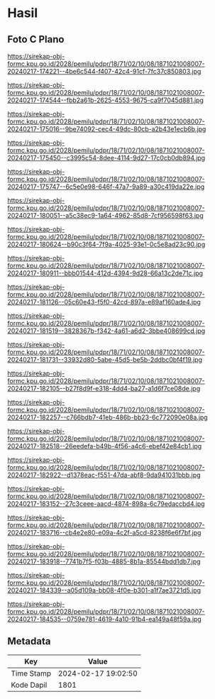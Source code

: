 # Hasil

## Foto C Plano

https://sirekap-obj-formc.kpu.go.id/2028/pemilu/pdpr/18/71/02/10/08/1871021008007-20240217-174221--4be6c544-f407-42c4-91cf-7fc37c850803.jpg

https://sirekap-obj-formc.kpu.go.id/2028/pemilu/pdpr/18/71/02/10/08/1871021008007-20240217-174544--fbb2a61b-2625-4553-9675-ca9f7045d881.jpg

https://sirekap-obj-formc.kpu.go.id/2028/pemilu/pdpr/18/71/02/10/08/1871021008007-20240217-175016--9be74092-cec4-49dc-80cb-a2b43e1ecb6b.jpg

https://sirekap-obj-formc.kpu.go.id/2028/pemilu/pdpr/18/71/02/10/08/1871021008007-20240217-175450--c3995c54-8dee-4114-9d27-17c0cb0db894.jpg

https://sirekap-obj-formc.kpu.go.id/2028/pemilu/pdpr/18/71/02/10/08/1871021008007-20240217-175747--6c5e0e98-646f-47a7-9a89-a30c419da22e.jpg

https://sirekap-obj-formc.kpu.go.id/2028/pemilu/pdpr/18/71/02/10/08/1871021008007-20240217-180051--a5c38ec9-1a64-4962-85d8-7cf956598f63.jpg

https://sirekap-obj-formc.kpu.go.id/2028/pemilu/pdpr/18/71/02/10/08/1871021008007-20240217-180624--b90c3f64-7f9a-4025-93e1-0c5e8ad23c90.jpg

https://sirekap-obj-formc.kpu.go.id/2028/pemilu/pdpr/18/71/02/10/08/1871021008007-20240217-180911--bbb01544-412d-4394-9d28-66a13c2de71c.jpg

https://sirekap-obj-formc.kpu.go.id/2028/pemilu/pdpr/18/71/02/10/08/1871021008007-20240217-181126--05c60e43-f5f0-42cd-897a-e89af160ade4.jpg

https://sirekap-obj-formc.kpu.go.id/2028/pemilu/pdpr/18/71/02/10/08/1871021008007-20240217-181519--3828367b-f342-4a61-a6d2-3bbe408699cd.jpg

https://sirekap-obj-formc.kpu.go.id/2028/pemilu/pdpr/18/71/02/10/08/1871021008007-20240217-181731--33932d80-5abe-45d5-be5b-2ddbc0bf4f19.jpg

https://sirekap-obj-formc.kpu.go.id/2028/pemilu/pdpr/18/71/02/10/08/1871021008007-20240217-182105--b27f8d9f-e318-4dd4-ba27-a1d6f7ce08de.jpg

https://sirekap-obj-formc.kpu.go.id/2028/pemilu/pdpr/18/71/02/10/08/1871021008007-20240217-182257--c766bdb7-41eb-486b-bb23-6c772090e08a.jpg

https://sirekap-obj-formc.kpu.go.id/2028/pemilu/pdpr/18/71/02/10/08/1871021008007-20240217-182518--26eedefa-b49b-4f56-a4c6-ebef42e84cb1.jpg

https://sirekap-obj-formc.kpu.go.id/2028/pemilu/pdpr/18/71/02/10/08/1871021008007-20240217-182922--d1378eac-f551-47da-abf8-9da941031bbb.jpg

https://sirekap-obj-formc.kpu.go.id/2028/pemilu/pdpr/18/71/02/10/08/1871021008007-20240217-183152--27c3ceee-aacd-4874-898a-6c79edaccbd4.jpg

https://sirekap-obj-formc.kpu.go.id/2028/pemilu/pdpr/18/71/02/10/08/1871021008007-20240217-183716--cb4e2e80-e09a-4c2f-a5cd-8238f6e6f7bf.jpg

https://sirekap-obj-formc.kpu.go.id/2028/pemilu/pdpr/18/71/02/10/08/1871021008007-20240217-183918--7741b7f5-f03b-4885-8b1a-85544bdd1db7.jpg

https://sirekap-obj-formc.kpu.go.id/2028/pemilu/pdpr/18/71/02/10/08/1871021008007-20240217-184339--a05d109a-bb08-4f0e-b301-a1f7ae3721d5.jpg

https://sirekap-obj-formc.kpu.go.id/2028/pemilu/pdpr/18/71/02/10/08/1871021008007-20240217-184535--0759e781-4619-4a10-91b4-ea149a48f59a.jpg


## Metadata

| Key        | Value               |
| ---------- | ------------------- |
| Time Stamp | 2024-02-17 19:02:50 |
| Kode Dapil | 1801                |



